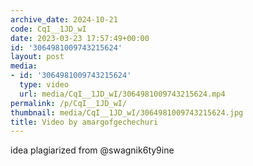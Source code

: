 ```yaml
---
archive_date: 2024-10-21
code: CqI__1JD_wI
date: 2023-03-23 17:57:49+00:00
id: '3064981009743215624'
layout: post
media:
- id: '3064981009743215624'
  type: video
  url: media/CqI__1JD_wI/3064981009743215624.mp4
permalink: /p/CqI__1JD_wI/
thumbnail: media/CqI__1JD_wI/3064981009743215624.jpg
title: Video by amargofgechechuri
---
```


idea plagiarized from @swagnik6ty9ine